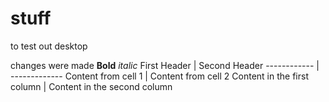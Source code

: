 # stuff

 to test out desktop 

changes were made 
**Bold**
*italic*
First Header | Second Header
------------ | -------------
Content from cell 1 | Content from cell 2
Content in the first column | Content in the second column